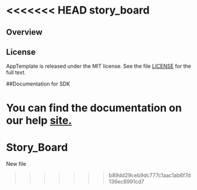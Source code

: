 <<<<<<< HEAD
story_board
=========================

## Overview


## License

AppTemplate is released under the MIT license.  See the file [LICENSE](./LICENSE) for the full text.

##Documentation for SDK

You can find the documentation on our help [site.](https://help.rallydev.com/apps/2.0/doc/)
=======
# Story_Board

New file
>>>>>>> b89dd29ceb9dc777c1aac1ab6f7d136ec8991cd7
